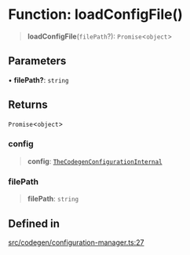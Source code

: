 # Function: loadConfigFile()

> **loadConfigFile**(`filePath`?): `Promise`\<`object`\>

## Parameters

• **filePath?**: `string`

## Returns

`Promise`\<`object`\>

### config

> **config**: [`TheCodegenConfigurationInternal`](../type-aliases/TheCodegenConfigurationInternal.md)

### filePath

> **filePath**: `string`

## Defined in

[src/codegen/configuration-manager.ts:27](https://github.com/the-codegen-project/cli/blob/fb2e06aa486fbabbf4d0491440fd86ae2bc7f2f8/src/codegen/configuration-manager.ts#L27)
